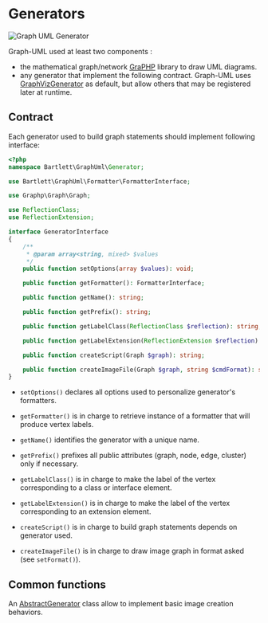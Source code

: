 <!-- markdownlint-disable MD013 -->
# Generators

![Graph UML Generator](../assets/images/generator.graphviz.svg)

Graph-UML used at least two components :

- the mathematical graph/network [GraPHP](https://github.com/graphp/graph) library to draw UML diagrams.
- any generator that implement the following contract.
Graph-UML uses [GraphVizGenerator](https://github.com/llaville/graph-uml/blob/master/src/Generator/GraphVizGenerator.php)
as default, but allow others that may be registered later at runtime.

## Contract

Each generator used to build graph statements should implement following interface:

```php
<?php
namespace Bartlett\GraphUml\Generator;

use Bartlett\GraphUml\Formatter\FormatterInterface;

use Graphp\Graph\Graph;

use ReflectionClass;
use ReflectionExtension;

interface GeneratorInterface
{
    /**
     * @param array<string, mixed> $values
     */
    public function setOptions(array $values): void;

    public function getFormatter(): FormatterInterface;

    public function getName(): string;

    public function getPrefix(): string;

    public function getLabelClass(ReflectionClass $reflection): string;

    public function getLabelExtension(ReflectionExtension $reflection): string;

    public function createScript(Graph $graph): string;

    public function createImageFile(Graph $graph, string $cmdFormat): string;
}
```

- `setOptions()` declares all options used to personalize generator's formatters.

- `getFormatter()` is in charge to retrieve instance of a formatter that will produce vertex labels.

- `getName()` identifies the generator with a unique name.

- `getPrefix()` prefixes all public attributes (graph, node, edge, cluster) only if necessary.

- `getLabelClass()` is in charge to make the label of the vertex corresponding to a class or interface element.

- `getLabelExtension()` is in charge to make the label of the vertex corresponding to an extension element.

- `createScript()` is in charge to build graph statements depends on generator used.

- `createImageFile()` is in charge to draw image graph in format asked (see `setFormat()`).

## Common functions

An [AbstractGenerator](https://github.com/llaville/graph-uml/blob/master/src/Generator/AbstractGenerator.php) class
allow to implement basic image creation behaviors.
